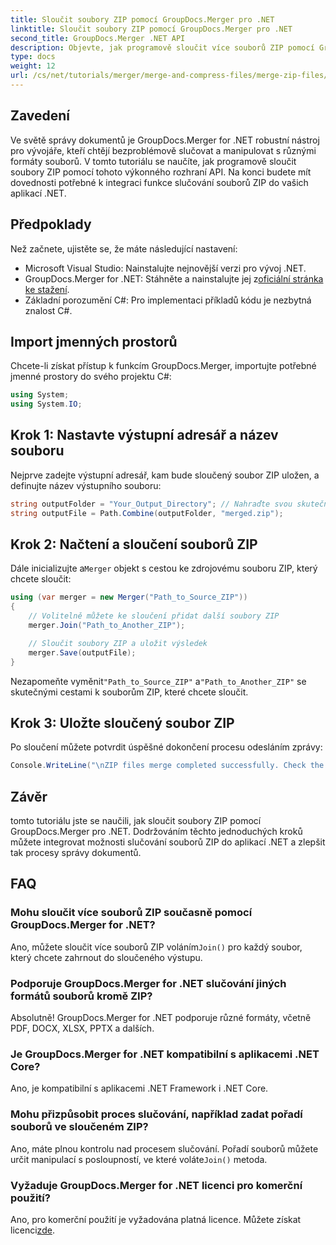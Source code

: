 ```yaml
---
title: Sloučit soubory ZIP pomocí GroupDocs.Merger pro .NET
linktitle: Sloučit soubory ZIP pomocí GroupDocs.Merger pro .NET
second_title: GroupDocs.Merger .NET API
description: Objevte, jak programově sloučit více souborů ZIP pomocí GroupDocs.Merger for .NET. Tento výukový program krok za krokem pokrývá předpoklady.
type: docs
weight: 12
url: /cs/net/tutorials/merger/merge-and-compress-files/merge-zip-files/
---
```

## Zavedení

Ve světě správy dokumentů je GroupDocs.Merger for .NET robustní nástroj pro vývojáře, kteří chtějí bezproblémově slučovat a manipulovat s různými formáty souborů. V tomto tutoriálu se naučíte, jak programově sloučit soubory ZIP pomocí tohoto výkonného rozhraní API. Na konci budete mít dovednosti potřebné k integraci funkce slučování souborů ZIP do vašich aplikací .NET.

## Předpoklady

Než začnete, ujistěte se, že máte následující nastavení:

- Microsoft Visual Studio: Nainstalujte nejnovější verzi pro vývoj .NET.
-  GroupDocs.Merger for .NET: Stáhněte a nainstalujte jej z[oficiální stránka ke stažení](https://releases.groupdocs.com/merger/net/).
- Základní porozumění C#: Pro implementaci příkladů kódu je nezbytná znalost C#.

## Import jmenných prostorů

Chcete-li získat přístup k funkcím GroupDocs.Merger, importujte potřebné jmenné prostory do svého projektu C#:

```csharp
using System;
using System.IO;
```

## Krok 1: Nastavte výstupní adresář a název souboru

Nejprve zadejte výstupní adresář, kam bude sloučený soubor ZIP uložen, a definujte název výstupního souboru:

```csharp
string outputFolder = "Your_Output_Directory"; // Nahraďte svou skutečnou cestou
string outputFile = Path.Combine(outputFolder, "merged.zip");
```

## Krok 2: Načtení a sloučení souborů ZIP

 Dále inicializujte a`Merger` objekt s cestou ke zdrojovému souboru ZIP, který chcete sloučit:

```csharp
using (var merger = new Merger("Path_to_Source_ZIP"))
{
    // Volitelně můžete ke sloučení přidat další soubory ZIP
    merger.Join("Path_to_Another_ZIP");

    // Sloučit soubory ZIP a uložit výsledek
    merger.Save(outputFile);
}
```

 Nezapomeňte vyměnit`"Path_to_Source_ZIP"` a`"Path_to_Another_ZIP"` se skutečnými cestami k souborům ZIP, které chcete sloučit.

## Krok 3: Uložte sloučený soubor ZIP

Po sloučení můžete potvrdit úspěšné dokončení procesu odesláním zprávy:

```csharp
Console.WriteLine("\nZIP files merge completed successfully. Check the output in {0}", outputFolder);
```

## Závěr

tomto tutoriálu jste se naučili, jak sloučit soubory ZIP pomocí GroupDocs.Merger pro .NET. Dodržováním těchto jednoduchých kroků můžete integrovat možnosti slučování souborů ZIP do aplikací .NET a zlepšit tak procesy správy dokumentů.

## FAQ

### Mohu sloučit více souborů ZIP současně pomocí GroupDocs.Merger for .NET?

 Ano, můžete sloučit více souborů ZIP voláním`Join()` pro každý soubor, který chcete zahrnout do sloučeného výstupu.

### Podporuje GroupDocs.Merger for .NET slučování jiných formátů souborů kromě ZIP?

Absolutně! GroupDocs.Merger for .NET podporuje různé formáty, včetně PDF, DOCX, XLSX, PPTX a dalších.

### Je GroupDocs.Merger for .NET kompatibilní s aplikacemi .NET Core?

Ano, je kompatibilní s aplikacemi .NET Framework i .NET Core.

### Mohu přizpůsobit proces slučování, například zadat pořadí souborů ve sloučeném ZIP?

Ano, máte plnou kontrolu nad procesem slučování. Pořadí souborů můžete určit manipulací s posloupností, ve které voláte`Join()` metoda.

### Vyžaduje GroupDocs.Merger for .NET licenci pro komerční použití?

 Ano, pro komerční použití je vyžadována platná licence. Můžete získat licenci[zde](https://purchase.groupdocs.com/buy).